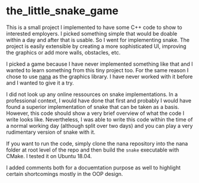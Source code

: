 # the_little_snake_game

This is a small project I implemented to have some C++ code to show to interested employers.
I picked something simple that would be doable within a day and after that is usable. So I went for 
implementing snake. The project is easily extensible by creating a more sophisticated UI, improving the graphics or
add more walls, obstacles, etc.

I picked a game because I have never implemented something like that and I wanted to learn something
from this tiny project too. For the same reason I chose to use [nana](http://nanapro.org/en-us/) as the graphics library.
I have never worked with it before and I wanted to give it a try. 

I did not look up any online ressources on snake implementations. 
In a professional context, I would have done that first and probably I would have found a superior implementation of snake that can 
be taken as a basis. However, this code should show a very brief overview of what the code I write looks like.
Nevertheless, I was able to write this code within the time of a normal working day (although split over two days) 
and you can play a very rudimentary version of snake with it.

If you want to run the code, simply clone the nana repository into the nana folder at root level of the repo and 
then build the `snake` executable with CMake. I tested it on Ubuntu 18.04.

I added comments both for a docuemtation purpose as well to highlight certain shortcomings mostly in the OOP design.